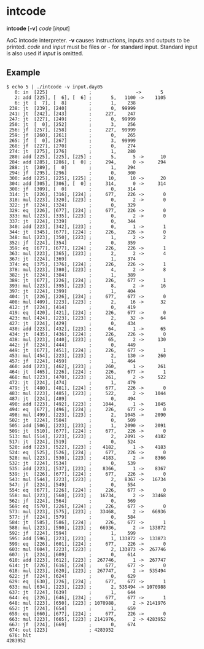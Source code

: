 intcode
=======

**intcode** [**-v**] *code* [*input*]

AoC intcode interpreter. **-v** causes instructions, inputs and outputs
to be printed. *code* and *input* must be files or `-` for standard
input. Standard input is also used if *input* is omitted.

Example
-------

    $ echo 5 | ./intcode -v input.day05
       0: in  [225]               ;                ->       5
       2: add [225], [  6], [  6] ;       5,   1100 ->    1105
       6: jt  [  7], [  8]        ;       1,    238
     238: jt  [239], [240]        ;       0,  99999
     241: jt  [242], [243]        ;     227,    247
     247: jt  [227], [249]        ;       0,  99999
     250: jt  [  0], [252]        ;       3,    256
     256: jf  [257], [258]        ;     227,  99999
     259: jf  [260], [261]        ;       0,    265
     265: jf  [  0], [267]        ;       3,  99999
     268: jf  [227], [270]        ;       0,    274
     274: jt  [275], [276]        ;       1,    280
     280: add [225], [225], [225] ;       5,      5 ->      10
     284: add [285], [286], [  0] ;     294,      0 ->     294
     288: jt  [289], [  0]        ;       1,    294
     294: jf  [295], [296]        ;       0,    300
     300: add [225], [225], [225] ;      10,     10 ->      20
     304: add [305], [306], [  0] ;     314,      0 ->     314
     308: jf  [309], [  0]        ;       0,    314
     314: jt  [226], [316], [224] ;     677,    226 ->       0
     318: mul [223], [320], [223] ;       0,      2 ->       0
     322: jf  [224], [324]        ;       0,    329
     329: eq  [226], [677], [224] ;     677,    226 ->       0
     333: mul [223], [335], [223] ;       0,      2 ->       0
     337: jt  [224], [339]        ;       0,    344
     340: add [223], [342], [223] ;       0,      1 ->       1
     344: jt  [345], [677], [224] ;     226,    226 ->       0
     348: mul [223], [350], [223] ;       1,      2 ->       2
     352: jf  [224], [354]        ;       0,    359
     359: eq  [677], [677], [224] ;     226,    226 ->       1
     363: mul [223], [365], [223] ;       2,      2 ->       4
     367: jt  [224], [369]        ;       1,    374
     374: eq  [375], [376], [224] ;     226,    226 ->       1
     378: mul [223], [380], [223] ;       4,      2 ->       8
     382: jt  [224], [384]        ;       1,    389
     389: jt  [677], [226], [224] ;     226,    677 ->       1
     393: mul [223], [395], [223] ;       8,      2 ->      16
     397: jt  [224], [399]        ;       1,    404
     404: jt  [226], [226], [224] ;     677,    677 ->       0
     408: mul [409], [223], [223] ;       2,     16 ->      32
     412: jf  [224], [414]        ;       0,    419
     419: eq  [420], [421], [224] ;     226,    677 ->       0
     423: mul [424], [223], [223] ;       2,     32 ->      64
     427: jt  [224], [429]        ;       0,    434
     430: add [223], [432], [223] ;      64,      1 ->      65
     434: jt  [435], [436], [224] ;     226,    226 ->       0
     438: mul [223], [440], [223] ;      65,      2 ->     130
     442: jf  [224], [444]        ;       0,    449
     449: jt  [677], [451], [224] ;     226,    677 ->       1
     453: mul [454], [223], [223] ;       2,    130 ->     260
     457: jf  [224], [459]        ;       1,    464
     460: add [223], [462], [223] ;     260,      1 ->     261
     464: jt  [465], [226], [224] ;     226,    677 ->       1
     468: mul [223], [470], [223] ;     261,      2 ->     522
     472: jt  [224], [474]        ;       1,    479
     479: jt  [480], [481], [224] ;     677,    226 ->       0
     483: mul [223], [485], [223] ;     522,      2 ->    1044
     487: jt  [224], [489]        ;       0,    494
     490: add [223], [492], [223] ;    1044,      1 ->    1045
     494: eq  [677], [496], [224] ;     226,    677 ->       0
     498: mul [499], [223], [223] ;       2,   1045 ->    2090
     502: jt  [224], [504]        ;       0,    509
     505: add [506], [223], [223] ;       1,   2090 ->    2091
     509: jt  [510], [677], [224] ;     677,    226 ->       0
     513: mul [514], [223], [223] ;       2,   2091 ->    4182
     517: jt  [224], [519]        ;       0,    524
     520: add [223], [522], [223] ;    4182,      1 ->    4183
     524: eq  [525], [526], [224] ;     677,    226 ->       0
     528: mul [223], [530], [223] ;    4183,      2 ->    8366
     532: jt  [224], [534]        ;       0,    539
     535: add [223], [537], [223] ;    8366,      1 ->    8367
     539: jt  [226], [677], [224] ;     677,    226 ->       0
     543: mul [544], [223], [223] ;       2,   8367 ->   16734
     547: jf  [224], [549]        ;       0,    554
     554: eq  [677], [226], [224] ;     226,    677 ->       0
     558: mul [223], [560], [223] ;   16734,      2 ->   33468
     562: jf  [224], [564]        ;       0,    569
     569: eq  [570], [226], [224] ;     226,    677 ->       0
     573: mul [223], [575], [223] ;   33468,      2 ->   66936
     577: jf  [224], [579]        ;       0,    584
     584: jt  [585], [586], [224] ;     226,    677 ->       1
     588: mul [223], [590], [223] ;   66936,      2 ->  133872
     592: jf  [224], [594]        ;       1,    599
     595: add [596], [223], [223] ;       1, 133872 ->  133873
     599: eq  [226], [601], [224] ;     677,    226 ->       0
     603: mul [604], [223], [223] ;       2, 133873 ->  267746
     607: jt  [224], [609]        ;       0,    614
     610: add [223], [612], [223] ;  267746,      1 ->  267747
     614: jt  [226], [616], [224] ;     677,    677 ->       0
     618: mul [223], [620], [223] ;  267747,      2 ->  535494
     622: jf  [224], [624]        ;       0,    629
     629: eq  [630], [226], [224] ;     677,    677 ->       1
     633: mul [634], [223], [223] ;       2, 535494 -> 1070988
     637: jt  [224], [639]        ;       1,    644
     644: eq  [226], [646], [224] ;     677,    677 ->       1
     648: mul [223], [650], [223] ; 1070988,      2 -> 2141976
     652: jt  [224], [654]        ;       1,    659
     659: eq  [660], [677], [224] ;     677,    226 ->       0
     663: mul [223], [665], [223] ; 2141976,      2 -> 4283952
     667: jf  [224], [669]        ;       0,    674
     674: out [223]               ; 4283952       
     676: hlt                                         
    4283952

